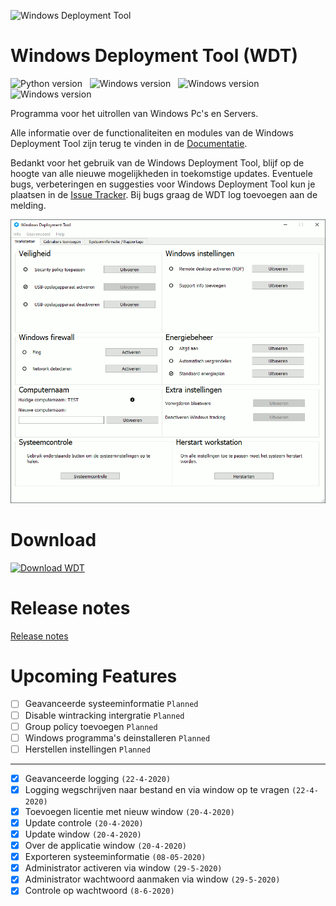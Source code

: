 <img src="https://github.com/jebr/windows-deployment-tool/blob/master/src/icons/wdt-logo.png" alt="Windows Deployment Tool" width="50" height="50"></img>

# Windows Deployment Tool (WDT)
![Python version](https://img.shields.io/badge/python-3.7-blue) &nbsp;
![Windows version](https://img.shields.io/badge/windows-10-important) &nbsp;
![Windows version](https://img.shields.io/badge/windows%20server-2016-green) &nbsp;
![Windows version](https://img.shields.io/badge/windows%20server-2019-yellow)

Programma voor het uitrollen van Windows Pc's en Servers. 

Alle informatie over de functionaliteiten en modules van de Windows Deployment Tool zijn terug te vinden in de 
[Documentatie](https://windows-deployment-tool.readthedocs.io).

Bedankt voor het gebruik van de Windows Deployment Tool, blijf op de hoogte van alle nieuwe mogelijkheden
in toekomstige updates. 
Eventuele bugs, verbeteringen en suggesties voor Windows Deployment Tool 
kun je plaatsen in de [Issue Tracker](https://github.com/jebr/windows-deployment-tool/issues). 
Bij bugs graag de WDT log toevoegen aan de melding.


[![Screenshot](https://github.com/jebr/windows-deployment-tool/blob/master/docs/readme-docs/windows-deployment-tool-v24.gif "WDT screenshot")](https://github.com/jebr/windows-deployment-tool/releases)

# Download
<a href="https://github.com/jebr/windows-deployment-tool/releases" alt="Download">
    <img src="src/icons/download.png" alt="Download WDT" width="200" height="50"></a>


# Release notes
[Release notes](https://windows-deployment-tool.readthedocs.io/nl/latest/aanvullende-gegevens/release_notes.html)

# Upcoming Features
- [ ] Geavanceerde systeeminformatie `Planned`
- [ ] Disable wintracking intergratie `Planned`
- [ ] Group policy toevoegen `Planned`
- [ ] Windows programma's deinstalleren `Planned`
- [ ] Herstellen instellingen `Planned`
---
- [x] Geavanceerde logging `(22-4-2020)`
- [x] Logging wegschrijven naar bestand en via window op te vragen `(22-4-2020)`
- [x] Toevoegen licentie met nieuw window `(20-4-2020)`
- [x] Update controle `(20-4-2020)`
- [x] Update window `(20-4-2020)`
- [x] Over de applicatie window `(20-4-2020)`
- [x] Exporteren systeeminformatie `(08-05-2020)`
- [x] Administrator activeren via window `(29-5-2020)`
- [x] Administrator wachtwoord aanmaken via window `(29-5-2020)`
- [x] Controle op wachtwoord `(8-6-2020)`

